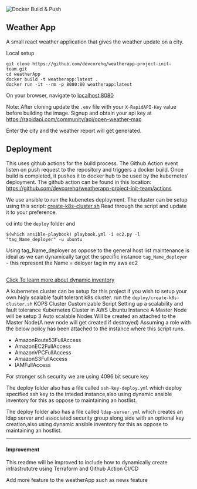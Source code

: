 ![Docker Build & Push](https://github.com/devcorehq/weatherapp-project-init-team/workflows/Docker%20Build%20&%20Push/badge.svg)

## Weather App
A small react weather application that gives the weather update on a city. 

Local setup

```
git clone https://github.com/devcorehq/weatherapp-project-init-team.git
cd weatherApp
docker build -t weatherapp:latest .
docker run -it --rm -p 8080:80 weatherapp:latest
```
On your browser, navigate to [localhost:8080](http://localhost:8080)

Note: After cloning update the `.env` file with your `X-RapidAPI-Key` value before building the image. Signup and obtain your api key at https://rapidapi.com/community/api/open-weather-map

Enter the city and the weather report will get generated.

## Deployment
This uses github actions for the build process. The Github Action event listen on push request to the repository and triggers a docker build. Once build is completed, it pushes it to docker hub to be used by the kubernetes' deployment.
The github action can be found in this location: https://github.com/devcorehq/weatherapp-project-init-team/actions

We use ansible to run the kubenetes deployment. 
The cluster can be setup using this script: [create-k8s-cluster.sh](https://github.com/devcorehq/weatherapp-project-init-team/blob/master/deploy/create-k8s-cluster.sh)
Read through the script and update it to your preference.

cd into the `deploy` folder and 
```
$(which ansible-playbook) playbook.yml -i ec2.py -l "tag_Name_deployer" -u ubuntu
```
 Using tag_Name_deployer as oppose to the general host list maintenance is ideal as we can dynamically target the specific instance
`tag_Name_deployer` - this represent the Name = deloyer tag in my aws ec2
##
[Click To learn more about dynamic inventory](https://docs.ansible.com/ansible/latest/user_guide/intro_dynamic_inventory.html)

A kubernetes cluster can be setup for this project if you wish to setup your own higly scalable fault tolerant k8s cluster.
run the `deploy/create-k8s-cluster.sh`
KOPS Cluster Customizable Script
Setting up a scalability and fault tolerance Kubernetes Cluster in AWS Ubuntu Instance
A Master Node will be setup
3 Auto scalable Nodes Will be created an attached to the Master Node(A new node will get created if destroyed)
Assuming a role with the below policy has been attached to the instance where this script runs.
 - AmazonRoute53FullAccess
 - AmazonEC2FullAccess 
 - AmazonVPCFullAccess
 - AmazonS3FullAccess
 - IAMFullAccess 

For stronger ssh security we are using 4096 bit secure key

The deploy folder also has a file called `ssh-key-deploy.yml` which deploy specified ssh key to the inteded instance,also using dynamic ansible inventory for this as oppose to maintaining an hostlist.

The deploy folder also has a file called `ldap-server.yml` which creates an ldap server and associated security group along side with an optional key creation,also using dynamic ansible inventory for this as oppose to maintaining an hostlist.

----
#### Improvement
This readme will be improved to include how to dynamically create infrastrututre using Terraform and Github Action CI/CD

Add more feature to the weatherApp such as news feature
